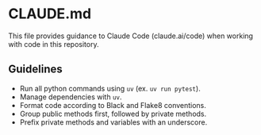 # CLAUDE.md

This file provides guidance to Claude Code (claude.ai/code) when working with code in this repository.

## Guidelines

- Run all python commands using `uv` (ex. `uv run pytest`).
- Manage dependencies with `uv`.
- Format code according to Black and Flake8 conventions.
- Group public methods first, followed by private methods.
- Prefix private methods and variables with an underscore.
